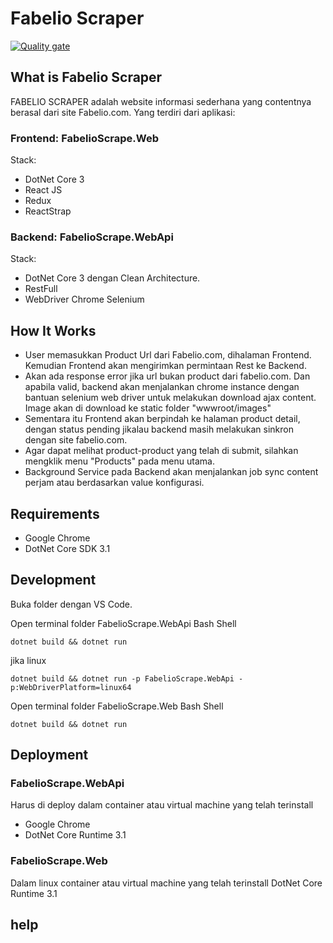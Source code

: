# Fabelio Scraper

[![Quality gate](https://sonarcloud.io/api/project_badges/quality_gate?project=sjafru_fabelio-scrape)](https://sonarcloud.io/dashboard?id=sjafru_fabelio-scrape)

## What is Fabelio Scraper

FABELIO SCRAPER adalah website informasi sederhana yang contentnya berasal dari site Fabelio.com.
Yang terdiri dari aplikasi:

### Frontend: FabelioScrape.Web

Stack: 

- DotNet Core 3
- React JS
- Redux
- ReactStrap

### Backend: FabelioScrape.WebApi

Stack: 

- DotNet Core 3 dengan Clean Architecture.
- RestFull
- WebDriver Chrome Selenium

## How It Works

- User memasukkan Product Url dari Fabelio.com, dihalaman Frontend. Kemudian Frontend akan mengirimkan permintaan Rest ke Backend.
- Akan ada response error jika url bukan product dari fabelio.com. Dan apabila valid, backend akan menjalankan chrome instance dengan bantuan selenium web driver untuk melakukan download ajax content. Image akan di download ke static folder "wwwroot/images"
- Sementara itu Frontend akan berpindah ke halaman product detail, dengan status pending jikalau backend masih melakukan sinkron dengan site fabelio.com.
- Agar dapat melihat product-product yang telah di submit, silahkan mengklik menu "Products" pada menu utama.
- Background Service pada Backend akan menjalankan job sync content perjam atau berdasarkan value konfigurasi.


## Requirements

- Google Chrome
- DotNet Core SDK 3.1

## Development

Buka folder dengan VS Code.

Open terminal folder FabelioScrape.WebApi
Bash Shell

```
dotnet build && dotnet run
```

jika linux
```
dotnet build && dotnet run -p FabelioScrape.WebApi -p:WebDriverPlatform=linux64
```

Open terminal folder FabelioScrape.Web
Bash Shell
```
dotnet build && dotnet run
```

## Deployment

### FabelioScrape.WebApi

Harus di deploy dalam container atau virtual machine yang telah terinstall
- Google Chrome
- DotNet Core Runtime 3.1 

### FabelioScrape.Web

Dalam linux container atau virtual machine yang telah terinstall DotNet Core Runtime 3.1

## help
